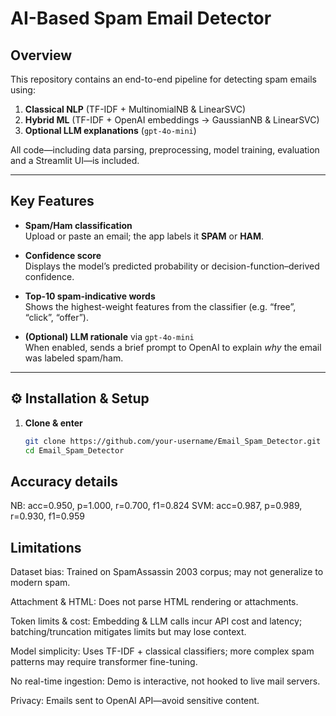 # AI-Based Spam Email Detector

## Overview  
This repository contains an end-to-end pipeline for detecting spam emails using:

1. **Classical NLP** (TF-IDF + MultinomialNB & LinearSVC)  
2. **Hybrid ML** (TF-IDF + OpenAI embeddings → GaussianNB & LinearSVC)  
3. **Optional LLM explanations** (`gpt-4o-mini`)  

All code—including data parsing, preprocessing, model training, evaluation and a Streamlit UI—is included.

---

##  Key Features

- **Spam/Ham classification**  
  Upload or paste an email; the app labels it **SPAM** or **HAM**.

- **Confidence score**  
  Displays the model’s predicted probability or decision-function–derived confidence.

- **Top-10 spam-indicative words**  
  Shows the highest-weight features from the classifier (e.g. “free”, “click”, “offer”).

- **(Optional) LLM rationale** via `gpt-4o-mini`  
  When enabled, sends a brief prompt to OpenAI to explain _why_ the email was labeled spam/ham.

---

## ⚙️ Installation & Setup

1. **Clone & enter**  
   ```bash
   git clone https://github.com/your-username/Email_Spam_Detector.git
   cd Email_Spam_Detector


## Accuracy details

NB: acc=0.950, p=1.000, r=0.700, f1=0.824
SVM: acc=0.987, p=0.989, r=0.930, f1=0.959

## Limitations
Dataset bias: Trained on SpamAssassin 2003 corpus; may not generalize to modern spam.

Attachment & HTML: Does not parse HTML rendering or attachments.

Token limits & cost: Embedding & LLM calls incur API cost and latency; batching/truncation mitigates limits but may lose context.

Model simplicity: Uses TF-IDF + classical classifiers; more complex spam patterns may require transformer fine-tuning.

No real-time ingestion: Demo is interactive, not hooked to live mail servers.

Privacy: Emails sent to OpenAI API—avoid sensitive content.